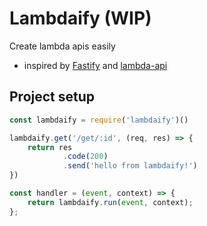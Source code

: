 # Lambdaify (WIP)

Create lambda apis easily

- inspired by [Fastify](https://github.com/fastify/fastify) and [lambda-api](https://github.com/jeremydaly/lambda-api)

## Project setup

```js
const lambdaify = require('lambdaify')()

lambdaify.get('/get/:id', (req, res) => {
    return res
            .code(200)
            .send('hello from lambdaify!')
})

const handler = (event, context) => {
    return lambdaify.run(event, context);
};
```
